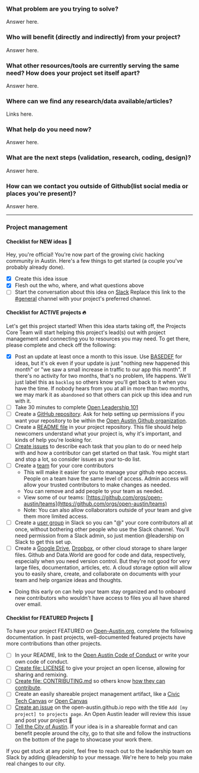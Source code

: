 <!--- Keep everything below and click 'Submit new issue'  --->

### What problem are you trying to solve?

Answer here.


### Who will benefit (directly and indirectly) from your project?

Answer here.


### What other resources/tools are currently serving the same need? How does your project set itself apart?

Answer here.


### Where can we find any research/data available/articles?

Links here.


### What help do you need now?

Answer here.


### What are the next steps (validation, research, coding, design)?

Answer here.


### How can we contact you outside of Github(list social media or places you're present)?

Answer here.

----
<!--- You can skip the following for now, but come back to it later!  --->

### Project management

#### Checklist for NEW ideas :baby:
Hey, you're official! You're now part of the growing civic hacking community in Austin. Here's a few things to get started (a couple you've probably already done).

- [x] Create this idea issue
- [x] Flesh out the who, where, and what questions above
- [ ] Start the conversation about this idea on [Slack](https://openaustin-slackin.herokuapp.com/) Replace this link to the [#general](https://open-austin.slack.com/messages/C036FLME2) channel with your project's preferred channel.

#### Checklist for ACTIVE projects :fire:
Let's get this project started! When this idea starts taking off, the Projects Core Team will start helping this project's lead(s) out with project management and connecting you to resources you may need. To get there, please complete and check off the following:

- [x] Post an update at least once a month to this issue. Use [BASEDEF](https://github.com/open-austin/cheatsheet-basedef) for ideas, but it's ok even if your update is just "nothing new happened this month" or "we saw a small increase in traffic to our app this month". If there's no activity for two months, that's no problem, life happens. We'll just label this as `backlog` so others know you'll get back to it when you have the time. If nobody hears from you at all in more than two months, we may mark it as `abandoned` so that others can pick up this idea and run with it.
- [ ] Take 30 minutes to complete [Open Leadership 101](https://mozilla.teachable.com/p/open-leadership-101) 
- [ ] Create a [GitHub repository](https://github.com/new). Ask for help setting up permissions if you want your repository to be within the [Open Austin Github organization](https://github.com/open-austin).
- [ ] Create a [README file](https://mozilla.github.io/open-leadership-training-series/articles/opening-your-project/write-a-great-project-readme/) in your project repository. This file should help newcomers understand what your project is, why it's important, and kinds of help you're looking for.
- [ ] [Create issues](https://mozilla.github.io/open-leadership-training-series/articles/get-your-project-online/project-set-up-for-collaboration-with-github/#assignment--add-your-first-issue) to describe each task that you plan to do or need help with and how a contributor can get started on that task. You might start and stop a lot, so consider issues as your to-do list.
- [ ] Create a [team](https://help.github.com/articles/creating-a-team/) for your core contributors
  - This will make it easier for you to manage your github repo access. People on a team have the same level of access. Admin access will allow your trusted contributors to make changes as needed. 
  - You can remove and add people to your team as needed. 
  - View some of our teams: [https://github.com/orgs/open-austin/teams](https://github.com/orgs/open-austin/teams)
  - Note: You can also allow collaborators outside of your team and give them more limited access.
- [ ]   Create a [user group](https://get.slack.help/hc/en-us/articles/212906697-User-Groups) in Slack so you can "@" your core contributors all at once, without bothering other people who use the Slack channel. You'll need permission from a Slack admin, so just mention @leadership on Slack to get this set up.
- [ ]   Create a [Google Drive](https://drive.google.com), [Dropbox](https://www.dropbox.com/), or other cloud storage to share larger files. Github and Data.World are good for code and data, respectively, especially when you need version control. But they're not good for very large files, documentation, articles, etc. A cloud storage option will allow you to easily share, create, and collaborate on documents with your team and help organize ideas and thoughts.
  - Doing this early on can help your team stay organized and to onboard new contributors who wouldn't have access to files you all have shared over email.

#### Checklist for FEATURED Projects :tada:
To have your project FEATURED on [Open-Austin.org](https://open-austin.org/), complete the following documentation. In past projects, well-documented featured projects have more contributions than other projects.

- [ ] In your README, link to the [Open Austin Code of Conduct](https://www.open-austin.org/about/#code-of-conduct) or write your own code of conduct.
- [ ] [Create file: LICENSE](http://choosealicense.com/) to give your project an open license, allowing for sharing and remixing.
- [ ] [Create file: CONTRIBUTING.md](https://github.com/acabunoc/mozsprint-repo-template/blob/master/CONTRIBUTING.md) so others know [how they can contribute](https://mozilla.github.io/open-leadership-training-series/articles/building-communities-of-contributors/write-contributor-guidelines/).
- [ ] Create an easily shareable project management artifact, like a [Civic Tech Canvas](https://cityofaustin.github.io/civic-tech-canvas/) or [Open Canvas](https://mozilla.github.io/open-leadership-training-series/articles/opening-your-project/develop-an-open-project-strategy-with-open-canvas/)
- [ ] [Create an issue](https://github.com/open-austin/open-austin.github.io/issues/new) on the open-austin.github.io repo with the title `Add [my project] to projects page`. An Open Austin leader will review this issue and post your project :balloon:
- [ ] [Tell the City of Austin](http://austintexas.gov/page/mobile-app-library). If your idea is in a shareable format and can benefit people around the city, go to that site and follow the instructions on the bottom of the page to showcase your work there.

If you get stuck at any point, feel free to reach out to the leadership team on Slack by adding @leadership to your message. We're here to help you make real changes to our city.
